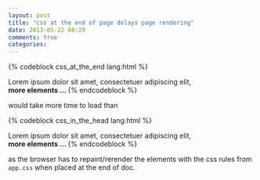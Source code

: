 ```yaml
---
layout: post
title: "css at the end of page delays page rendering"
date: 2013-05-22 00:29
comments: true
categories: 
---
```


{% codeblock css_at_the_end lang:html %}
<html>
<head><title>css at the end</title> </head>
<body>
<div class="class">
	Lorem ipsum dolor sit amet, consectetuer adipiscing elit, 
</div>
<b> more elements ... </b>

<link rel="stylesheet" type="text/css" href="app.css">
</body>
</html>
{% endcodeblock %}

would take more time to load than 

{% codeblock css_in_the_head lang:html %}
<html>
<head>
	<title>css_in_the_head</title> 
	<link rel="stylesheet" type="text/css" href="app.css">
</head>
<body>
<div class="class">
	Lorem ipsum dolor sit amet, consectetuer adipiscing elit, 
</div>
<b> more elements ... </b>
</body>
</html>
{% endcodeblock %}

as the browser has to repaint/rerender the elements with the css rules from `app.css` when placed at the end of doc.
